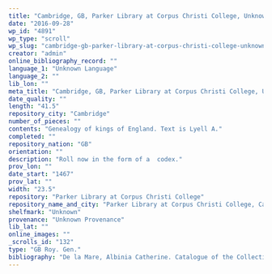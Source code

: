 ```yaml
---
title: "Cambridge, GB, Parker Library at Corpus Christi College, Unknown"
date: "2016-09-28"
wp_id: "4891"
wp_type: "scroll"
wp_slug: "cambridge-gb-parker-library-at-corpus-christi-college-unknown"
creator: "admin"
online_bibliography_record: ""
language_1: "Unknown Language"
language_2: ""
lib_lon: ""
meta_title: "Cambridge, GB, Parker Library at Corpus Christi College, Unknown"
date_quality: ""
length: "41.5"
repository_city: "Cambridge"
number_of_pieces: ""
contents: "Genealogy of kings of England. Text is Lyell A."
completed: ""
repository_nation: "GB"
orientation: ""
description: "Roll now in the form of a  codex."
prov_lon: ""
date_start: "1467"
prov_lat: ""
width: "23.5"
repository: "Parker Library at Corpus Christi College"
repository_name_and_city: "Parker Library at Corpus Christi College, Cambridge GB"
shelfmark: "Unknown"
provenance: "Unknown Provenance"
lib_lat: ""
online_images: ""
_scrolls_id: "132"
type: "GB Roy. Gen."
bibliography: "De la Mare, Albinia Catherine. Catalogue of the Collection of Medieval Manuscripts Bequeathed to the Bodleian Library, Oxford by James P. R. Lyell. Oxford: Clarendon P., 1971. 80-82"
---
```




